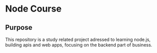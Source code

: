 # Node Course

## Purpose

This repository is a study related project adressed to learning node.js, building apis and web apps, focusing on the backend part of business.
